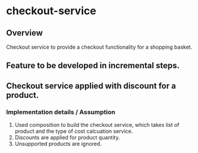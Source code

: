 # checkout-service
## Overview
Checkout service to provide a checkout functionality for a shopping basket.
## Feature to be developed in incremental steps.

## Checkout service applied with discount for a product.

### Implementation details / Assumption
1. Used composition to build the checkout service, which takes list of product and the type of cost calcuation service.
2. Discounts are applied for product quantity.
3. Unsupported products are ignored.
